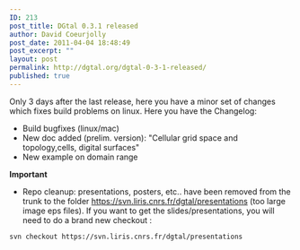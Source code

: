 ```yaml
---
ID: 213
post_title: DGtal 0.3.1 released
author: David Coeurjolly
post_date: 2011-04-04 18:48:49
post_excerpt: ""
layout: post
permalink: http://dgtal.org/dgtal-0-3-1-released/
published: true
---
```

Only 3 days after the last release, here you have a minor set of changes which fixes build problems on linux. Here you have the Changelog: 
*   Build bugfixes (linux/mac)
*   New doc added (prelim. version): "Cellular grid space and topology,cells, digital surfaces"
*   New example on domain range

**Important** 
*   Repo cleanup: presentations, posters, etc.. have been removed from the trunk to the folder https://svn.liris.cnrs.fr/dgtal/presentations (too large image eps files). If you want to get the slides/presentations, you will need to do a brand new checkout :

`
svn checkout https://svn.liris.cnrs.fr/dgtal/presentations
`